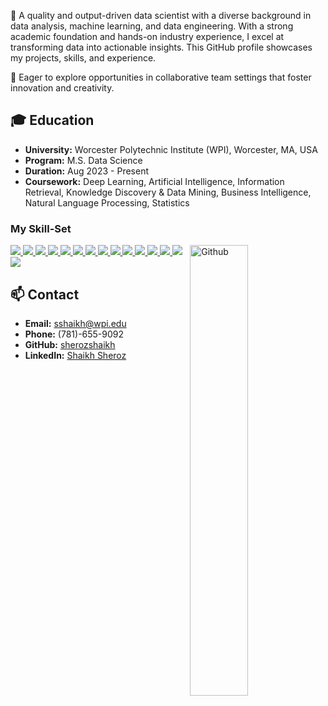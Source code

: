 
🎯 A quality and output-driven data scientist with a diverse background in data analysis, machine learning, and data engineering. With a strong academic foundation and hands-on industry experience, I excel at transforming data into actionable insights. This GitHub profile showcases my projects, skills, and experience.

🏅 Eager to explore opportunities in collaborative team settings that foster innovation and creativity.

## 🎓 Education
- **University:** Worcester Polytechnic Institute (WPI), Worcester, MA, USA
- **Program:** M.S. Data Science
- **Duration:** Aug 2023 - Present
- **Coursework:** Deep Learning, Artificial Intelligence, Information Retrieval, Knowledge Discovery & Data Mining, Business Intelligence, Natural Language Processing, Statistics

### My Skill-Set
<img width="43%" align="right" alt="Github" src="https://raw.githubusercontent.com/onimur/.github/master/.resources/git-header.svg" />
<a href="https://github.com/sherozshaikh">
<img src="https://img.shields.io/badge/python%20-%2314354C.svg?&style=for-the-badge&logo=python&logoColor=white"/>
</a>

<a href="https://github.com/sherozshaikh">
<img src="https://img.shields.io/badge/r-%23276DC3.svg?&style=for-the-badge&logo=r&logoColor=white"/>
</a>

<a href="https://github.com/sherozshaikh">
<img src="https://img.shields.io/badge/git%20-%23F05033.svg?&style=for-the-badge&logo=git&logoColor=white"/>
</a>

<a href="https://github.com/sherozshaikh">
<img src="https://img.shields.io/badge/github%20-%23121011.svg?&style=for-the-badge&logo=github&logoColor=white"/>
</a>

<a href="https://github.com/sherozshaikh">
<img src="https://img.shields.io/badge/mysql-%2300f.svg?&style=for-the-badge&logo=mysql&logoColor=white"/>
</a>

<a href="https://github.com/sherozshaikh">
<img src ="https://img.shields.io/badge/sqlite-%2307405e.svg?&style=for-the-badge&logo=sqlite&logoColor=white"/>
</a>

<a href="https://github.com/sherozshaikh">
<img src="https://img.shields.io/badge/Jupyter%20-%23F37626.svg?&style=for-the-badge&logo=Jupyter&logoColor=white" />
</a>

<a href="https://github.com/sherozshaikh">
<img src="https://img.shields.io/badge/Keras%20-%23D00000.svg?&style=for-the-badge&logo=Keras&logoColor=white"/>
</a>

<a href="https://github.com/sherozshaikh">
<img src="https://img.shields.io/badge/TensorFlow%20-%23FF6F00.svg?&style=for-the-badge&logo=TensorFlow&logoColor=white" />
</a>

<a href="https://github.com/sherozshaikh">
<img src="https://img.shields.io/badge/PyTorch%20-%23EE4C2C.svg?&style=for-the-badge&logo=PyTorch&logoColor=white" />
</a>

<a href="https://github.com/sherozshaikh">
<img src="https://img.shields.io/badge/pandas%20-%23150458.svg?&style=for-the-badge&logo=pandas&logoColor=white" />
</a>

<a href="https://github.com/sherozshaikh">
<img src="https://img.shields.io/badge/apache%20-%23D42029.svg?&style=for-the-badge&logo=apache&logoColor=white"/>
</a>

<a href="https://github.com/sherozshaikh">
<img src="https://img.shields.io/badge/azure%20-%230072C6.svg?&style=for-the-badge&logo=azure-devops&logoColor=white"/>
</a>

<a href="https://github.com/sherozshaikh">
<img src="https://img.shields.io/badge/django%20-%23D00000.svg?&style=for-the-badge&logo=django&logoColor=white"/>
</a>

<a href="https://github.com/sherozshaikh">
<img src="https://img.shields.io/badge/flask%20-%23FF6F00.svg?&style=for-the-badge&logo=flask&logoColor=white" />
</a>

## 📫 Contact
- **Email:** [sshaikh@wpi.edu](mailto:sshaikh@wpi.edu)
- **Phone:** (781)-655-9092
- **GitHub:** [sherozshaikh](https://github.com/sherozshaikh)
- **LinkedIn:** [Shaikh Sheroz](https://www.linkedin.com/in/shaikh-sheroz-07s/)
